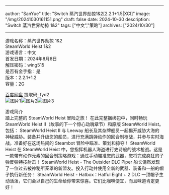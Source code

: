 
---
author: "SanYue"
title: "Switch 蒸汽世界劫掠1&2[2.2.1+1.5|XCI]"
image: "/img/20241030161151.png"
draft: false
date: 2024-10-30
description: "Switch 蒸汽世界劫掠 1&2"
tags: ["中文","策略"]
archives: ["2024/10/30"]

---

游戏名称：蒸汽世界劫掠 1&2   
SteamWorld Heist 1&2    
游戏语言：中文  
首发日期：2024年8月8日  
解压密码：wing515  
是否有金手指：是  
版本：2.2.1+1.2   
容量：2G

[百度网盘](https://pan.baidu.com/s/1y9GL5BJMqkXAWaz124iT1A) 提取码: fyd2  
![图片1](/img/f2171a4ff2a.jpg)![图片2](/img/6d671bb000e.jpg)![图片3](/img/efbeb22592e.jpg)  

游戏简介  
踏上完整的 SteamWorld Heist 冒险之旅！
在此完整捆绑包中，同时畅玩 SteamWorld Heist II（故事的下一个惊心动魄章节）和原版 SteamWorld Heist。
包括：
SteamWorld Heist II
与 Leeway 船长及其杂牌船员一起揭开威胁大海的神秘威胁。装备并升级您的船员，进行充满跳弹动作的回合制枪战，并参与实时海战。准备好在这场热闹的 Steambot 冒险中瞄准、策划和掠夺！
SteamWorld Heist
在 SteamWorld Heist 中，您指挥机器人海盗进行史诗般的战术枪战。这是一款带有动作元素的回合制策略游戏：通过手动瞄准您的武器，您将完成疯狂的子弹反弹特技射击！
SteamWorld Heist - The Outsider DLC
Piper 船长偶然发现了一位过去被神秘所笼罩的新盟友。投入行动并使用全新的武器、装备和一船的帽子执行新任务！
SteamWorld Heist - Hatbox：Hatful Eight + 2 DLC
一顶帽子生动活泼，它们会以自己的生命给你带来惊喜。它们比咖啡便宜，而且味道肯定更好！
